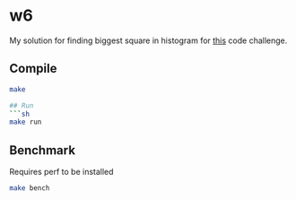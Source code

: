 # w6
My solution for finding biggest square in histogram for [this](https://github.com/wunderdogsw/wunderpahkina-vol6) code challenge.

## Compile
```sh
make

## Run
```sh
make run
```

## Benchmark
Requires perf to be installed
```sh
make bench
```